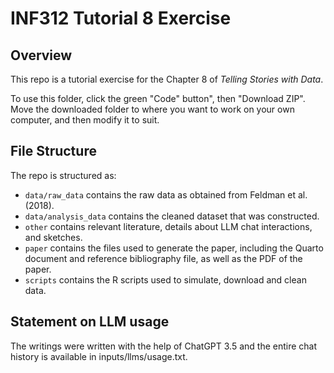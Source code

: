 # INF312 Tutorial 8 Exercise

## Overview

This repo is a tutorial exercise for the Chapter 8 of *Telling Stories with Data*. 

To use this folder, click the green "Code" button", then "Download ZIP". Move the downloaded folder to where you want to work on your own computer, and then modify it to suit.

## File Structure

The repo is structured as:

-   `data/raw_data` contains the raw data as obtained from Feldman et al.(2018).
-   `data/analysis_data` contains the cleaned dataset that was constructed.
-   `other` contains relevant literature, details about LLM chat interactions, and sketches.
-   `paper` contains the files used to generate the paper, including the Quarto document and reference bibliography file, as well as the PDF of the paper. 
-   `scripts` contains the R scripts used to simulate, download and clean data.

## Statement on LLM usage

The writings were written with the help of ChatGPT 3.5 and the entire chat history is available in inputs/llms/usage.txt.
